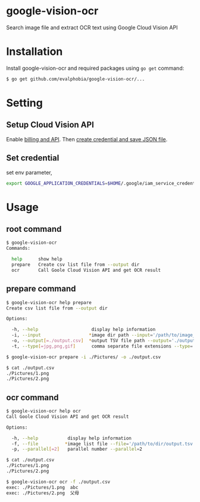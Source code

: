 google-vision-ocr
====

Search image file and extract OCR text using Google Cloud Vision API


# Installation

Install google-vision-ocr and required packages using `go get` command:

```bash
$ go get github.com/evalphobia/google-vision-ocr/...
```


# Setting

## Setup Cloud Vision API

Enable [billing and API](https://cloud.google.com/vision/docs/quickstart).
Then [create credential and save JSON file](https://cloud.google.com/vision/docs/common/auth).

## Set credential

set env parameter,

```bash
export GOOGLE_APPLICATION_CREDENTIALS=$HOME/.google/iam_service_credential.json
```


# Usage

## root command

```bash
$ google-vision-ocr
Commands:

  help      show help
  prepare   Create csv list file from --output dir
  ocr       Call Goole Cloud Vision API and get OCR result
```

## prepare command

```bash
$ google-vision-ocr help prepare
Create csv list file from --output dir

Options:

  -h, --help                    display help information
  -i, --input                  *image dir path --input='/path/to/image_dir'
  -o, --output[=./output.csv]  *output TSV file path --output='./output.csv'
  -t, --type[=jpg,png,gif]      comma separate file extensions --type='jpg,png,gif'
```

```bash
$ google-vision-ocr prepare -i ./Pictures/ -o ./output.csv

$ cat ./output.csv
./Pictures/1.png
./Pictures/2.png
```

## ocr command

```bash
$ google-vision-ocr help ocr
Call Goole Cloud Vision API and get OCR result

Options:

  -h, --help           display help information
  -f, --file          *image list file --file='/path/to/dir/output.tsv'
  -p, --parallel[=2]   parallel number --parallel=2
```

```bash
$ cat ./output.csv
./Pictures/1.png
./Pictures/2.png

$ google-vision-ocr ocr -f ./output.csv
exec: ./Pictures/1.png	abc
exec: ./Pictures/2.png	父母
```
